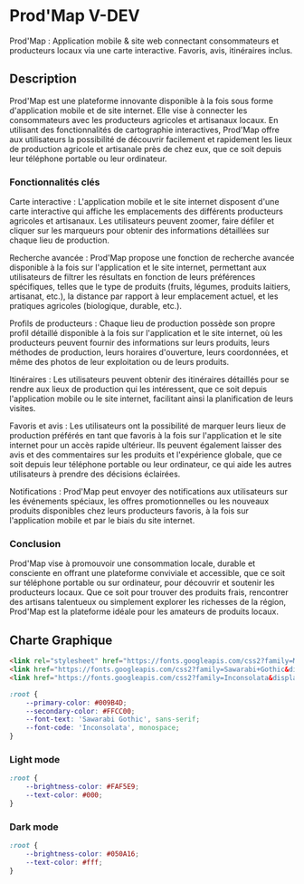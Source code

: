 # Prod'Map V-DEV

Prod'Map : Application mobile & site web connectant consommateurs et producteurs locaux via une carte interactive. Favoris, avis, itinéraires inclus.

## Description

Prod'Map est une plateforme innovante disponible à la fois sous forme d'application mobile et de site internet. Elle vise à connecter les consommateurs avec les producteurs agricoles et artisanaux locaux. En utilisant des fonctionnalités de cartographie interactives, Prod'Map offre aux utilisateurs la possibilité de découvrir facilement et rapidement les lieux de production agricole et artisanale près de chez eux, que ce soit depuis leur téléphone portable ou leur ordinateur.

### Fonctionnalités clés

Carte interactive : L'application mobile et le site internet disposent d'une carte interactive qui affiche les emplacements des différents producteurs agricoles et artisanaux. Les utilisateurs peuvent zoomer, faire défiler et cliquer sur les marqueurs pour obtenir des informations détaillées sur chaque lieu de production.

Recherche avancée : Prod'Map propose une fonction de recherche avancée disponible à la fois sur l'application et le site internet, permettant aux utilisateurs de filtrer les résultats en fonction de leurs préférences spécifiques, telles que le type de produits (fruits, légumes, produits laitiers, artisanat, etc.), la distance par rapport à leur emplacement actuel, et les pratiques agricoles (biologique, durable, etc.).

Profils de producteurs : Chaque lieu de production possède son propre profil détaillé disponible à la fois sur l'application et le site internet, où les producteurs peuvent fournir des informations sur leurs produits, leurs méthodes de production, leurs horaires d'ouverture, leurs coordonnées, et même des photos de leur exploitation ou de leurs produits.

Itinéraires : Les utilisateurs peuvent obtenir des itinéraires détaillés pour se rendre aux lieux de production qui les intéressent, que ce soit depuis l'application mobile ou le site internet, facilitant ainsi la planification de leurs visites.

Favoris et avis : Les utilisateurs ont la possibilité de marquer leurs lieux de production préférés en tant que favoris à la fois sur l'application et le site internet pour un accès rapide ultérieur. Ils peuvent également laisser des avis et des commentaires sur les produits et l'expérience globale, que ce soit depuis leur téléphone portable ou leur ordinateur, ce qui aide les autres utilisateurs à prendre des décisions éclairées.

Notifications : Prod'Map peut envoyer des notifications aux utilisateurs sur les événements spéciaux, les offres promotionnelles ou les nouveaux produits disponibles chez leurs producteurs favoris, à la fois sur l'application mobile et par le biais du site internet.

### Conclusion

Prod'Map vise à promouvoir une consommation locale, durable et consciente en offrant une plateforme conviviale et accessible, que ce soit sur téléphone portable ou sur ordinateur, pour découvrir et soutenir les producteurs locaux. Que ce soit pour trouver des produits frais, rencontrer des artisans talentueux ou simplement explorer les richesses de la région, Prod'Map est la plateforme idéale pour les amateurs de produits locaux.

## Charte Graphique

```html
<link rel="stylesheet" href="https://fonts.googleapis.com/css2?family=Material+Symbols+Rounded">
<link href="https://fonts.googleapis.com/css2?family=Sawarabi+Gothic&display=swap" rel="stylesheet">
<link href="https://fonts.googleapis.com/css2?family=Inconsolata&display=swap" rel="stylesheet">
```

```css
:root {
    --primary-color: #009B4D;
    --secondary-color: #FFCC00;
    --font-text: 'Sawarabi Gothic', sans-serif;
    --font-code: 'Inconsolata', monospace;
}
```

### Light mode

```css
:root {
    --brightness-color: #FAF5E9;
    --text-color: #000;
}
```

### Dark mode

```css
:root {
    --brightness-color: #050A16;
    --text-color: #fff;
}
```
